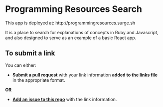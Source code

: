 # Programming Resources Search

This app is deployed at: http://programmingresources.surge.sh

It is a place to search for explanations of concepts in Ruby and Javascript, and also designed to serve as an example of a basic React app.

## To submit a link

You can either:

- **Submit a pull request** with your link information **added to [the links file](src/data/links.js)** in the appropriate format.

**OR**

- **[Add an issue to this repo](https://github.com/neurodynamic/programming_resources_search/issues/new)** with the link information.
